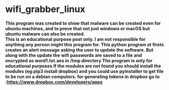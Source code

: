# wifi_grabber_linux
<b>This program was created to show that malware can be created even for ubuntu machines, and to prove that not just windows or macOS but ubuntu malware can also be created.<b>
<br>
This is an educational purpose post only. I am not responsible for anything any person might this program for.
This python program at firsts creates an alert message asking the user to update the software. But along with the update the wifi passwords are saved to a file and encrypted as word1.txt.aes in /tmp directory
The program is only for educational purposes
If the modules are not found you should install the modules (eg:pip3 install dropbox) and you could use pyinstaller to get file to be run on a debian computers.
for generating tokens in dropbox go to :https://www.dropbox.com/developers/apps
